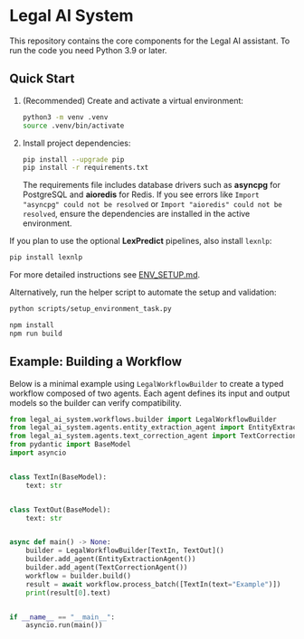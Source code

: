 # Legal AI System

This repository contains the core components for the Legal AI assistant. To run the code you need Python 3.9 or later.

## Quick Start

1. (Recommended) Create and activate a virtual environment:
   ```bash
   python3 -m venv .venv
   source .venv/bin/activate
   ```
2. Install project dependencies:
   ```bash
   pip install --upgrade pip
   pip install -r requirements.txt
   ```
   The requirements file includes database drivers such as **asyncpg** for PostgreSQL and **aioredis** for Redis. If you see errors like `Import "asyncpg" could not be resolved` or `Import "aioredis" could not be resolved`, ensure the dependencies are installed in the active environment.

If you plan to use the optional **LexPredict** pipelines, also install `lexnlp`:
```bash
pip install lexnlp
```

For more detailed instructions see [ENV_SETUP.md](ENV_SETUP.md).

Alternatively, run the helper script to automate the setup and validation:
```bash
python scripts/setup_environment_task.py
```

```bash
npm install
npm run build
```

## Example: Building a Workflow

Below is a minimal example using `LegalWorkflowBuilder` to create a typed
workflow composed of two agents.  Each agent defines its input and output
models so the builder can verify compatibility.

```python
from legal_ai_system.workflows.builder import LegalWorkflowBuilder
from legal_ai_system.agents.entity_extraction_agent import EntityExtractionAgent
from legal_ai_system.agents.text_correction_agent import TextCorrectionAgent
from pydantic import BaseModel
import asyncio


class TextIn(BaseModel):
    text: str


class TextOut(BaseModel):
    text: str


async def main() -> None:
    builder = LegalWorkflowBuilder[TextIn, TextOut]()
    builder.add_agent(EntityExtractionAgent())
    builder.add_agent(TextCorrectionAgent())
    workflow = builder.build()
    result = await workflow.process_batch([TextIn(text="Example")])
    print(result[0].text)


if __name__ == "__main__":
    asyncio.run(main())
```


